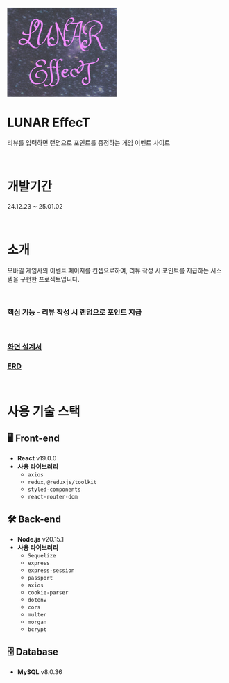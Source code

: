 ![LUNAR EffecT](https://github.com/000Lee/reactNode/blob/main/game-frontend/public/images/logo.png)
# LUNAR EffecT

리뷰를 입력하면 랜덤으로 포인트를 증정하는 게임 이벤트 사이트

<br/>

# 개발기간

24.12.23 ~ 25.01.02

<br/>

# 소개

모바일 게임사의 이벤트 페이지를 컨셉으로하여, 리뷰 작성 시 포인트를 지급하는 시스템을 구현한 프로젝트입니다.

<br/>

### 핵심 기능 - 리뷰 작성 시 랜덤으로 포인트 지급

<br/>


### [화면 설계서](https://www.figma.com/design/jxkNxGpNvaEImUc9SaWy3g/React-Nodejs-%EA%B0%9C%EC%9D%B8-%ED%94%84%EB%A1%9C%EC%A0%9D%ED%8A%B8?node-id=0-1&t=FRsKCpzPLPgvv4TP-1)

### [ERD](https://www.erdcloud.com/d/7PQfv2Jjfnz6miQMu)


<br/>

# 사용 기술 스택  

## 🖥 Front-end  
- **React** v19.0.0  
- **사용 라이브러리**  
  - `axios`  
  - `redux`, `@reduxjs/toolkit`  
  - `styled-components`  
  - `react-router-dom`  

## 🛠 Back-end  
- **Node.js** v20.15.1  
- **사용 라이브러리**  
  - `Sequelize`  
  - `express`  
  - `express-session`  
  - `passport`  
  - `axios`  
  - `cookie-parser`  
  - `dotenv`  
  - `cors`  
  - `multer`  
  - `morgan`  
  - `bcrypt`
 
## 🗄 Database  
- **MySQL** v8.0.36  




